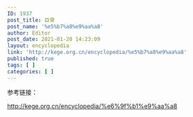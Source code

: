```yaml
---
ID: 1937
post_title: 巨骨
post_name: '%e5%b7%a8%e9%aa%a8'
author: Editor
post_date: 2021-01-20 14:23:09
layout: encyclopedia
link: 'http://kege.org.cn/encyclopedia/%e5%b7%a8%e9%aa%a8'
published: true
tags: [ ]
categories: [ ]
---
```

参考链接：

http://kege.org.cn/encyclopedia/%e6%9f%b1%e9%aa%a8